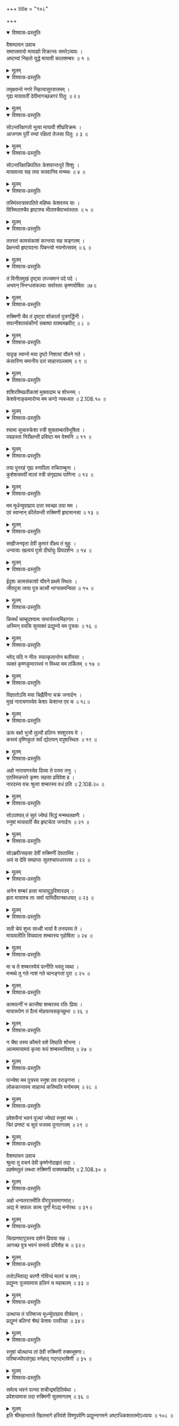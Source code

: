 +++
title = "१०८"

+++

<details open><summary>विश्वास-प्रस्तुतिः</summary>

वैशम्पायन उवाच  
समाप्तमायो मायाज्ञो विक्रान्तः समरेऽव्ययः ।  
अष्टम्यां निहतो युद्धे मायावी कालशम्बरः ॥ १ ॥
</details>

<details><summary>मूलम्</summary>

वैशम्पायन उवाच  
समाप्तमायो मायाज्ञो विक्रान्तः समरेऽव्ययः ।  
अष्टम्यां निहतो युद्धे मायावी कालशम्बरः ॥ १ ॥
</details>

<details open><summary>विश्वास-प्रस्तुतिः</summary>

तमृक्षवन्ते नगरे निहत्यासुरसत्तमम् ।  
गृह्य मायावतीं देवीमागच्छन्नगरं पितुः ॥ २॥
</details>

<details><summary>मूलम्</summary>

तमृक्षवन्ते नगरे निहत्यासुरसत्तमम् ।  
गृह्य मायावतीं देवीमागच्छन्नगरं पितुः ॥ २॥
</details>

<details open><summary>विश्वास-प्रस्तुतिः</summary>

सोऽन्तरिक्षगतो भूत्वा मायावी शीघ्रविक्रमः ।  
आजगाम पुरीं रम्यां रक्षितां तेजसा पितुः ॥ ३ ॥
</details>

<details><summary>मूलम्</summary>

सोऽन्तरिक्षगतो भूत्वा मायावी शीघ्रविक्रमः ।  
आजगाम पुरीं रम्यां रक्षितां तेजसा पितुः ॥ ३ ॥
</details>

<details open><summary>विश्वास-प्रस्तुतिः</summary>

सोऽन्तरिक्षान्निपतितः केशवान्तःपुरे शिशुः ।  
मायावत्या सह तया रूपवानिव मन्मथः ॥ ४ ॥
</details>

<details><summary>मूलम्</summary>

सोऽन्तरिक्षान्निपतितः केशवान्तःपुरे शिशुः ।  
मायावत्या सह तया रूपवानिव मन्मथः ॥ ४ ॥
</details>

<details open><summary>विश्वास-प्रस्तुतिः</summary>

तस्मिंस्तत्रावपतिते महिष्यः केशवस्य याः ।  
विस्मिताश्चैव हृष्टाश्च भीताश्चैवाभवंस्ततः ॥ ५ ॥
</details>

<details><summary>मूलम्</summary>

तस्मिंस्तत्रावपतिते महिष्यः केशवस्य याः ।  
विस्मिताश्चैव हृष्टाश्च भीताश्चैवाभवंस्ततः ॥ ५ ॥
</details>

<details open><summary>विश्वास-प्रस्तुतिः</summary>

ततस्तं कामसंकाशं कान्तया सह सङ्गतम् ।  
प्रेक्षन्त्यो हृष्टवदनाः पिबन्त्यो नयनोत्सवम् ॥ ६ ॥
</details>

<details><summary>मूलम्</summary>

ततस्तं कामसंकाशं कान्तया सह सङ्गतम् ।  
प्रेक्षन्त्यो हृष्टवदनाः पिबन्त्यो नयनोत्सवम् ॥ ६ ॥
</details>

<details open><summary>विश्वास-प्रस्तुतिः</summary>

तं विनीतमुखं दृष्ट्वा लज्जमानं पदे पदे ।  
अभवन् स्निग्धसंकल्पाः सर्वास्ताः कृष्णयोषितः ॥७॥
</details>

<details><summary>मूलम्</summary>

तं विनीतमुखं दृष्ट्वा लज्जमानं पदे पदे ।  
अभवन् स्निग्धसंकल्पाः सर्वास्ताः कृष्णयोषितः ॥७॥
</details>

<details open><summary>विश्वास-प्रस्तुतिः</summary>

रुक्मिणी चैव तं दृष्ट्वा शोकार्ता पुत्रगर्द्धिनी ।  
सपत्नीशतसंकीर्णा सबाष्पा वाक्यमब्रवीत् ॥ ८ ॥
</details>

<details><summary>मूलम्</summary>

रुक्मिणी चैव तं दृष्ट्वा शोकार्ता पुत्रगर्द्धिनी ।  
सपत्नीशतसंकीर्णा सबाष्पा वाक्यमब्रवीत् ॥ ८ ॥
</details>

<details open><summary>विश्वास-प्रस्तुतिः</summary>

यादृक् स्वप्नो मया दृष्टो निशायां यौवने गते ।  
कंसारिणा ममानीय दत्तं साहारपल्लवम् ॥ ९ ॥
</details>

<details><summary>मूलम्</summary>

यादृक् स्वप्नो मया दृष्टो निशायां यौवने गते ।  
कंसारिणा ममानीय दत्तं साहारपल्लवम् ॥ ९ ॥
</details>

<details open><summary>विश्वास-प्रस्तुतिः</summary>

शशिरश्मिप्रतीकाशं मुक्तादाम च शोभनम् ।  
केशवेनाङ्कमारोप्य मम कण्ठे न्यबध्यत ॥ 2.108.१० ॥
</details>

<details><summary>मूलम्</summary>

शशिरश्मिप्रतीकाशं मुक्तादाम च शोभनम् ।  
केशवेनाङ्कमारोप्य मम कण्ठे न्यबध्यत ॥ 2.108.१० ॥
</details>

<details open><summary>विश्वास-प्रस्तुतिः</summary>

श्यामा सुचारुकेशा स्त्री शुक्लाम्बरविभूषिता ।  
पद्महस्ता निरीक्षन्ती प्रविष्टा मम वेश्मनि ॥ ११ ॥
</details>

<details><summary>मूलम्</summary>

श्यामा सुचारुकेशा स्त्री शुक्लाम्बरविभूषिता ।  
पद्महस्ता निरीक्षन्ती प्रविष्टा मम वेश्मनि ॥ ११ ॥
</details>

<details open><summary>विश्वास-प्रस्तुतिः</summary>

तया पुनरहं गृह्य स्नापिता रुचिराम्बुना ।  
कुशेशयमयीं मालां स्त्री संगृह्याथ पाणिना ॥ १२ ॥
</details>

<details><summary>मूलम्</summary>

तया पुनरहं गृह्य स्नापिता रुचिराम्बुना ।  
कुशेशयमयीं मालां स्त्री संगृह्याथ पाणिना ॥ १२ ॥
</details>

<details open><summary>विश्वास-प्रस्तुतिः</summary>

मम मूर्धन्युपाघ्राय दत्ता स्वच्छा तया मम ।  
एवं स्वप्नान् कीर्तयन्ती रुक्मिणी हृष्टमानसा ॥ १३ ॥
</details>

<details><summary>मूलम्</summary>

मम मूर्धन्युपाघ्राय दत्ता स्वच्छा तया मम ।  
एवं स्वप्नान् कीर्तयन्ती रुक्मिणी हृष्टमानसा ॥ १३ ॥
</details>

<details open><summary>विश्वास-प्रस्तुतिः</summary>

सखीजनवृता देवी कुमारं वीक्ष्य तं मुहुः ।  
धन्यायाः खल्वयं पुत्रो दीर्घायुः प्रियदर्शनः ॥ १४ ॥
</details>

<details><summary>मूलम्</summary>

सखीजनवृता देवी कुमारं वीक्ष्य तं मुहुः ।  
धन्यायाः खल्वयं पुत्रो दीर्घायुः प्रियदर्शनः ॥ १४ ॥
</details>

<details open><summary>विश्वास-प्रस्तुतिः</summary>

ईदृशः कामसंकाशो यौवने प्रथमे स्थितः ।  
जीवपुत्रा त्वया पुत्र कासौ भाग्यसमन्विता ॥ १५ ॥
</details>

<details><summary>मूलम्</summary>

ईदृशः कामसंकाशो यौवने प्रथमे स्थितः ।  
जीवपुत्रा त्वया पुत्र कासौ भाग्यसमन्विता ॥ १५ ॥
</details>

<details open><summary>विश्वास-प्रस्तुतिः</summary>

किमर्थं चाम्बुदश्यामः सभार्यस्त्वमिहागतः ।  
अस्मिन् वयसि सुव्यक्तं प्रद्युम्नो मम पुत्रकः ॥ १६ ॥
</details>

<details><summary>मूलम्</summary>

किमर्थं चाम्बुदश्यामः सभार्यस्त्वमिहागतः ।  
अस्मिन् वयसि सुव्यक्तं प्रद्युम्नो मम पुत्रकः ॥ १६ ॥
</details>

<details open><summary>विश्वास-प्रस्तुतिः</summary>

भवेद् यदि न नीतः स्यात्कृतान्तेन बलीयसा ।  
व्यक्तं कृष्णकुमारस्त्वं न मिथ्या मम तर्कितम् ॥ १७ ॥
</details>

<details><summary>मूलम्</summary>

भवेद् यदि न नीतः स्यात्कृतान्तेन बलीयसा ।  
व्यक्तं कृष्णकुमारस्त्वं न मिथ्या मम तर्कितम् ॥ १७ ॥
</details>

<details open><summary>विश्वास-प्रस्तुतिः</summary>

विज्ञातोऽसि मया चिह्नैर्विना चक्रं जनार्दनः ।  
मुखं नारायणस्येव केशाः केशान्त एव च ॥ १८॥
</details>

<details><summary>मूलम्</summary>

विज्ञातोऽसि मया चिह्नैर्विना चक्रं जनार्दनः ।  
मुखं नारायणस्येव केशाः केशान्त एव च ॥ १८॥
</details>

<details open><summary>विश्वास-प्रस्तुतिः</summary>

ऊरू वक्षो भुजौ तुल्यौ हलिनः श्वशुरस्य मे ।  
कस्त्वं वृष्णिकुलं सर्वं द्योतयन् वपुषास्थितः ॥ १९ ॥
</details>

<details><summary>मूलम्</summary>

ऊरू वक्षो भुजौ तुल्यौ हलिनः श्वशुरस्य मे ।  
कस्त्वं वृष्णिकुलं सर्वं द्योतयन् वपुषास्थितः ॥ १९ ॥
</details>

<details open><summary>विश्वास-प्रस्तुतिः</summary>

अहो नारायणस्येव दिव्या ते परमा तनुः ।  
एतस्मिन्नन्तरे कृष्णः सहसा प्रविवेश ह ।  
नारदस्य वचः श्रुत्वा शम्बरस्य वधं प्रति ॥ 2.108.२० ॥
</details>

<details><summary>मूलम्</summary>

अहो नारायणस्येव दिव्या ते परमा तनुः ।  
एतस्मिन्नन्तरे कृष्णः सहसा प्रविवेश ह ।  
नारदस्य वचः श्रुत्वा शम्बरस्य वधं प्रति ॥ 2.108.२० ॥
</details>

<details open><summary>विश्वास-प्रस्तुतिः</summary>

सोऽपश्यत् तं सुतं ज्येष्ठं सिद्धं मन्मथलक्षणैः ।  
स्नुषां मायावतीं चैव हृष्टचेता जनार्दनः ॥ २१ ॥
</details>

<details><summary>मूलम्</summary>

सोऽपश्यत् तं सुतं ज्येष्ठं सिद्धं मन्मथलक्षणैः ।  
स्नुषां मायावतीं चैव हृष्टचेता जनार्दनः ॥ २१ ॥
</details>

<details open><summary>विश्वास-प्रस्तुतिः</summary>

सोऽब्रवीत्सहसा देवीं रुक्मिणीं देवतामिव ।  
अयं स देवि सम्प्राप्तः सुतश्चापधरस्तव ॥ २२ ॥
</details>

<details><summary>मूलम्</summary>

सोऽब्रवीत्सहसा देवीं रुक्मिणीं देवतामिव ।  
अयं स देवि सम्प्राप्तः सुतश्चापधरस्तव ॥ २२ ॥
</details>

<details open><summary>विश्वास-प्रस्तुतिः</summary>

अनेन शम्बरं हत्वा मायायुद्धविशारदम् ।  
हृता मायाश्च ताः सर्वा याभिर्देवानबाधयत् ॥ २३ ॥
</details>

<details><summary>मूलम्</summary>

अनेन शम्बरं हत्वा मायायुद्धविशारदम् ।  
हृता मायाश्च ताः सर्वा याभिर्देवानबाधयत् ॥ २३ ॥
</details>

<details open><summary>विश्वास-प्रस्तुतिः</summary>

सती चेयं शुभा साध्वी भार्या वै तनयस्य ते ।  
मायावतीति विख्याता शम्बरस्य गृहोषिता ॥ २४ ॥
</details>

<details><summary>मूलम्</summary>

सती चेयं शुभा साध्वी भार्या वै तनयस्य ते ।  
मायावतीति विख्याता शम्बरस्य गृहोषिता ॥ २४ ॥
</details>

<details open><summary>विश्वास-प्रस्तुतिः</summary>

मा च ते शम्बरस्येयं पत्नीति भवतु व्यथा ।  
मन्मथे तु गते नाशं गते चानङ्गतां पुरा ॥ २५ ॥
</details>

<details><summary>मूलम्</summary>

मा च ते शम्बरस्येयं पत्नीति भवतु व्यथा ।  
मन्मथे तु गते नाशं गते चानङ्गतां पुरा ॥ २५ ॥
</details>

<details open><summary>विश्वास-प्रस्तुतिः</summary>

कामपत्नीं न कान्तैषा शम्बरस्य रतिः प्रिया ।  
मायारूपेण तं दैत्यं मोहयत्यसकृच्छुभा ॥ २६ ॥
</details>

<details><summary>मूलम्</summary>

कामपत्नीं न कान्तैषा शम्बरस्य रतिः प्रिया ।  
मायारूपेण तं दैत्यं मोहयत्यसकृच्छुभा ॥ २६ ॥
</details>

<details open><summary>विश्वास-प्रस्तुतिः</summary>

न चैषा तस्य कौमारे वशे तिष्ठति शोभना ।  
आत्ममायामयं कृत्वा रूपं शम्बरमाविशत् ॥ २७ ॥
</details>

<details><summary>मूलम्</summary>

न चैषा तस्य कौमारे वशे तिष्ठति शोभना ।  
आत्ममायामयं कृत्वा रूपं शम्बरमाविशत् ॥ २७ ॥
</details>

<details open><summary>विश्वास-प्रस्तुतिः</summary>

पत्न्येषा मम पुत्रस्य स्नुषा तव वराङ्गना ।  
लोककान्तस्य साहाय्यं करिष्यति मनोमयम् ॥ २८ ॥
</details>

<details><summary>मूलम्</summary>

पत्न्येषा मम पुत्रस्य स्नुषा तव वराङ्गना ।  
लोककान्तस्य साहाय्यं करिष्यति मनोमयम् ॥ २८ ॥
</details>

<details open><summary>विश्वास-प्रस्तुतिः</summary>

प्रवेशयैनां भवनं पूज्यां ज्येष्ठां स्नुषां मम ।  
चिरं प्रणष्टं च सुतं भजस्व पुनरागतम् ॥ २९ ॥
</details>

<details><summary>मूलम्</summary>

प्रवेशयैनां भवनं पूज्यां ज्येष्ठां स्नुषां मम ।  
चिरं प्रणष्टं च सुतं भजस्व पुनरागतम् ॥ २९ ॥
</details>

<details open><summary>विश्वास-प्रस्तुतिः</summary>

वैशम्पायन उवाच  
श्रुत्वा तु वचनं देवी कृष्णेनोदाहृतं तदा ।  
प्रहर्षमतुलं लब्ध्वा रुक्मिणी वाक्यमब्रवीत् ॥ 2.108.३० ॥
</details>

<details><summary>मूलम्</summary>

वैशम्पायन उवाच  
श्रुत्वा तु वचनं देवी कृष्णेनोदाहृतं तदा ।  
प्रहर्षमतुलं लब्ध्वा रुक्मिणी वाक्यमब्रवीत् ॥ 2.108.३० ॥
</details>

<details open><summary>विश्वास-प्रस्तुतिः</summary>

अहो धन्यतरास्मीति वीरपुत्रसमागमात्।  
अद्य मे सफलः कामः पूर्णो मेऽद्य मनोरथः ॥ ३१॥
</details>

<details><summary>मूलम्</summary>

अहो धन्यतरास्मीति वीरपुत्रसमागमात्।  
अद्य मे सफलः कामः पूर्णो मेऽद्य मनोरथः ॥ ३१॥
</details>

<details open><summary>विश्वास-प्रस्तुतिः</summary>

चिरप्रणष्टपुत्रस्य दर्शनं प्रियया सह ।  
आगच्छ पुत्र भवनं सभार्यः प्रविशेह च ॥ ३२॥
</details>

<details><summary>मूलम्</summary>

चिरप्रणष्टपुत्रस्य दर्शनं प्रियया सह ।  
आगच्छ पुत्र भवनं सभार्यः प्रविशेह च ॥ ३२॥
</details>

<details open><summary>विश्वास-प्रस्तुतिः</summary>

ततोऽभिवाद्य चरणौ गोविन्दं मातरं च ताम्।  
प्रद्युम्नः पूजयामास हलिनं च महाबलम् ॥ ३३ ॥
</details>

<details><summary>मूलम्</summary>

ततोऽभिवाद्य चरणौ गोविन्दं मातरं च ताम्।  
प्रद्युम्नः पूजयामास हलिनं च महाबलम् ॥ ३३ ॥
</details>

<details open><summary>विश्वास-प्रस्तुतिः</summary>

उत्थाप्य तं परिष्वज्य मूर्ध्न्युपाघ्राय वीर्यवान् ।  
प्रद्युम्नं बलिनां श्रेष्ठं केशवः परवीरहा ॥ ३४॥
</details>

<details><summary>मूलम्</summary>

उत्थाप्य तं परिष्वज्य मूर्ध्न्युपाघ्राय वीर्यवान् ।  
प्रद्युम्नं बलिनां श्रेष्ठं केशवः परवीरहा ॥ ३४॥
</details>

<details open><summary>विश्वास-प्रस्तुतिः</summary>

स्नुषां चोत्थाप्य तां देवी रुक्मिणी रुक्मभूषणा।  
परिष्वज्योपसंगृह्य स्नेहाद् गद्गदभाषिणी ॥ ३५ ॥
</details>

<details><summary>मूलम्</summary>

स्नुषां चोत्थाप्य तां देवी रुक्मिणी रुक्मभूषणा।  
परिष्वज्योपसंगृह्य स्नेहाद् गद्गदभाषिणी ॥ ३५ ॥
</details>

<details open><summary>विश्वास-प्रस्तुतिः</summary>

समेत्य भवनं पत्न्या शचीन्द्रमदितिर्यथा ।  
प्रवेशयामास तदा रुक्मिणी सुतमागतम् ॥ ३६ ॥
</details>

<details><summary>मूलम्</summary>

समेत्य भवनं पत्न्या शचीन्द्रमदितिर्यथा ।  
प्रवेशयामास तदा रुक्मिणी सुतमागतम् ॥ ३६ ॥
</details>
इति श्रीमहाभारते खिलभागे हरिवंशे विष्णुपर्वणि प्रद्युम्नागमने अष्टाधिकशततमोऽध्यायः ॥ १०८ ॥